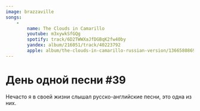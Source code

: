 ```yaml
---
image: brazzaville
songs:
    -
        name: The Clouds in Camarillo
        youtube: m3xywkSfGQg
        spotify: track/6D2TWWXaJfDGBqK2fw40by
        yandex: album/216051/track/40223792
        apple: album/the-clouds-in-camarillo-russian-version/1366580869?i=1366580888
---
```

# День одной песни #39

Нечасто я в своей жизни слышал русско-английские
песни, это одна из них.
